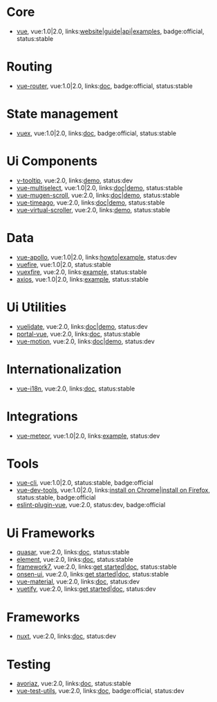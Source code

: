 # Core

- [vue](https://github.com/vuejs/vue), vue:1.0|2.0, links:[website](https://vuejs.org/)|[guide](https://vuejs.org/v2/guide/)|[api](https://vuejs.org/v2/api/)|[examples](https://vuejs.org/v2/examples/), badge:official, status:stable

# Routing

- [vue-router](https://github.com/vuejs/vue-router), vue:1.0|2.0, links:[doc](https://github.com/vuejs/vue-router), badge:official, status:stable

# State management

- [vuex](https://github.com/vuejs/vuex/), vue:1.0|2.0, links:[doc](http://vuex.vuejs.org/), badge:official, status:stable

# Ui Components

- [v-tooltip](https://github.com/Akryum/vue-tooltip), vue:2.0, links:[demo](https://akryum.github.io/v-tooltip/), status:dev
- [vue-multiselect](https://github.com/monterail/vue-multiselect), vue:1.0|2.0, links:[doc](http://monterail.github.io/vue-multiselect/#sub-getting-started)|[demo](http://monterail.github.io/vue-multiselect/), status:stable
- [vue-mugen-scroll](https://github.com/egoist/vue-mugen-scroll), vue:2.0, links:[doc](https://github.com/egoist/vue-mugen-scroll)|[demo](https://egoist.moe/vue-mugen-scroll/), status:stable
- [vue-timeago](https://github.com/egoist/vue-timeago), vue:2.0, links:[doc](https://github.com/egoist/vue-timeago)|[demo](https://egoist.moe/vue-timeago/), status:stable
- [vue-virtual-scroller](https://github.com/Akryum/vue-virtual-scroller), vue:2.0, links:[demo](https://akryum.github.io/vue-virtual-scroller/), status:stable

# Data

- [vue-apollo](https://github.com/Akryum/vue-apollo/), vue:1.0|2.0, links:[howto](https://dev-blog.apollodata.com/use-apollo-in-your-vuejs-app-89812429d8b2#.jg2dyy30l)|[example](https://github.com/Akryum/frontpage-vue-app), status:dev
- [vuefire](https://github.com/vuejs/vuefire), vue:1.0|2.0, status:stable
- [vuexfire](https://github.com/posva/vuexfire), vue:2.0, links:[example](https://jsfiddle.net/posva/6w3ks04x/), status:stable
- [axios](https://github.com/mzabriskie/axios), vue:1.0|2.0, links:[example](https://vuejs.org/v2/guide/computed.html#Watchers), status:stable

# Ui Utilities

- [vuelidate](https://github.com/monterail/vuelidate), vue:2.0, links:[doc](https://monterail.github.io/vuelidate/#getting-started)|[demo](https://monterail.github.io/vuelidate/?ref=multiselect), status:dev
- [portal-vue](https://github.com/linusborg/portal-vue), vue:2.0, links:[doc](https://linusborg.github.io/portal-vue/#/getting-started), status:stable
- [vue-motion](https://github.com/posva/vue-motion), vue:2.0, links:[doc](https://posva.net/vue-motion/#/home)|[demo](https://posva.net/vue-motion), status:dev

# Internationalization

- [vue-i18n](https://github.com/kazupon/vue-i18n), vue:2.0, links:[doc](https://kazupon.github.io/vue-i18n/), status:stable

# Integrations

- [vue-meteor](https://github.com/Akryum/vue-meteor), vue:1.0|2.0, links:[example](https://github.com/Akryum/vue-meteor-demo), status:dev

# Tools

- [vue-cli](https://github.com/vuejs/vue-cli), vue:1.0|2.0, status:stable, badge:official
- [vue-dev-tools](https://github.com/vuejs/vue-devtools), vue:1.0|2.0, links:[install on Chrome](https://chrome.google.com/webstore/detail/vuejs-devtools/nhdogjmejiglipccpnnnanhbledajbpd)|[install on Firefox](https://addons.mozilla.org/en-US/firefox/addon/vue-js-devtools/), status:stable, badge:official
- [eslint-plugin-vue](https://github.com/vuejs/eslint-plugin-vue), vue:2.0, status:dev, badge:official

# Ui Frameworks

- [quasar](https://github.com/quasarframework/quasar), vue:2.0, links:[doc](http://quasar-framework.org/guide/), status:stable
- [element](https://github.com/ElemeFE/element), vue:2.0, links:[doc](http://element.eleme.io/#/en-US), status:stable
- [framework7](https://github.com/nolimits4web/Framework7), vue:2.0, links:[get started](http://framework7.io/get-started/)|[doc](http://framework7.io/docs/), status:stable
- [onsen-ui](https://github.com/OnsenUI/OnsenUI), vue:2.0, links:[get started](https://onsen.io/v2/guide/vue/)|[doc](https://onsen.io/v2/api/vue/), status:stable
- [vue-material](https://github.com/vuematerial/vue-material), vue:2.0, links:[doc](http://vuematerial.io/), status:dev
- [vuetify](https://github.com/vuetifyjs/vuetify), vue:2.0, links:[get started](https://vuetifyjs.com/vuetify/quick-start)|[doc](https://vuetifyjs.com/), status:dev

# Frameworks

- [nuxt](https://github.com/nuxt/nuxt.js), vue:2.0, links:[doc](https://nuxtjs.org/), status:dev

# Testing

- [avoriaz](https://github.com/eddyerburgh/avoriaz), vue:2.0, links:[doc](https://eddyerburgh.gitbooks.io/avoriaz/content/), status:stable
- [vue-test-utils](https://github.com/vuejs/vue-test-utils), vue:2.0, links:[doc](https://vue-test-utils.vuejs.org/), badge:official, status:dev

